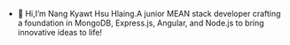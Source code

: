 - 👋 Hi,I’m Nang Kyawt Hsu Hlaing.A junior MEAN stack developer crafting a foundation in MongoDB, Express.js, Angular, and Node.js to bring innovative ideas to life!



